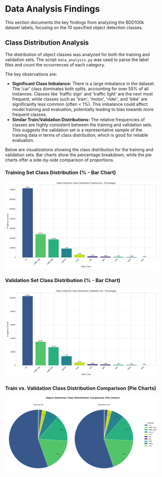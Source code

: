 # Data Analysis Findings

This section documents the key findings from analyzing the BDD100k dataset labels, focusing on the 10 specified object detection classes.

## Class Distribution Analysis

The distribution of object classes was analyzed for both the training and validation sets. The script `data_analysis.py` was used to parse the label files and count the occurrences of each category. 

The key observations are:
*   **Significant Class Imbalance:** There is a large imbalance in the dataset. The 'car' class dominates both splits, accounting for over 55% of all instances. Classes like 'traffic sign' and 'traffic light' are the next most frequent, while classes such as 'train', 'motor', 'rider', and 'bike' are significantly less common (often < 1%). This imbalance could affect model training and evaluation, potentially leading to bias towards more frequent classes.
*   **Similar Train/Validation Distributions:** The relative frequencies of classes are highly consistent between the training and validation sets. This suggests the validation set is a representative sample of the training data in terms of class distribution, which is good for reliable evaluation.

Below are visualizations showing the class distribution for the training and validation sets. Bar charts show the percentage breakdown, while the pie charts offer a side-by-side comparison of proportions.

### Training Set Class Distribution (% - Bar Chart)

![Training Set Class Distribution (%)](assets/class_distribution_train_bar_pct.png)

### Validation Set Class Distribution (% - Bar Chart)

![Validation Set Class Distribution (%)](assets/class_distribution_val_bar_pct.png)

### Train vs. Validation Class Distribution Comparison (Pie Charts)

![Train vs Validation Class Distribution](assets/class_distribution_pie_combined.png)


